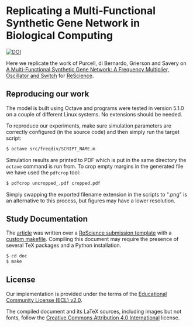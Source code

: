 # Replicating a Multi-Functional Synthetic Gene Network in Biological Computing

[![DOI](https://zenodo.org/badge/214520225.svg)](https://zenodo.org/badge/latestdoi/214520225)

Here we replicate the work of Purcell, di Bernardo, Grierson and Savery on [A Multi-Functional Synthetic Gene Network: A Frequency Multiplier, Oscillator and Switch](https://dx.doi.org/10.1371%2Fjournal.pone.0016140) for [ReScience](https://rescience.github.io/).


## Reproducing our work

The model is built using Octave and programs were tested in version 5.1.0 on a couple of different Linux systems.
No extensions should be needed.

To reproduce our experiments, make sure simulation parameters are correctly configured (in the source code) and then simply run the target script:

```bash
$ octave src/freqdiv/SCRIPT_NAME.m
```

Simulation results are printed to PDF which is put in the same directory the `octave` command is run from.
To crop empty margins in the generated file we have used the `pdfcrop` tool:

```bash
$ pdfcrop uncropped_.pdf cropped.pdf
```

Simply swapping the exported filename extension in the scripts to ".png" is an alternative to this process, but figures may have a lower resolution.


## Study Documentation

The [article](article.pdf) was written over a [ReScience submission template](https://github.com/ReScience/template) with a [custom makefile](doc/Makefile).
Compiling this document may require the presence of several TeX packages and a Python installation.

```bash
$ cd doc
$ make
```


## License

Our implementation is provided under the terms of the [Educational Community License (ECL) v2.0](src/LICENSE).

The compiled document and its LaTeX sources, including images but not fonts, follow the [Creative Commons Attribution 4.0 International](doc/LICENSE) license.
